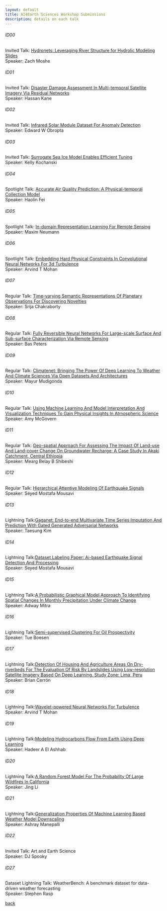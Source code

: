 ```yaml
---
layout: default
title: AI4Earth Sciences Workshop Submissions
description: details on each talk
---
```


###### ID00
Invited Talk: [Hydronets: Leveraging River Structure for Hydrolic Modeling](http://ai4earthscience.github.io/iclr-2020-workshop/papers/ai4earth04.pdf)   
[Slides](http://ai4earthscience.github.io/iclr-2020-workshop/papers/ai4earth04.pdf)   
Speaker: Zach Moshe   

###### ID01
Invited Talk: [Disaster Damage Assessment In Multi-temporal Satellite Imagery Via Residual Networks](http://ai4earthscience.github.io/iclr-2020-workshop/papers/ai4earth19.pdf)   
Speaker: Hassan Kane   

###### ID02
Invited Talk: [Infrared Solar Module Dataset For Anomaly Detection](http://ai4earthscience.github.io/iclr-2020-workshop/papers/ai4earth22.pdf)  
Speaker: Edward W Obropta

###### ID03
Invited Talk: [Surrogate Sea Ice Model Enables Efficient Tuning](http://ai4earthscience.github.io/iclr-2020-workshop/papers/ai4earth26.pdf)  
Speaker: Kelly Kochanski

###### ID04
Spotlight Talk: [Accurate Air Quality Prediction: A Physical-temporal Collection Model](http://ai4earthscience.github.io/iclr-2020-workshop/papers/ai4earth09.pdf)  
Speaker: Haolin Fei

###### ID05
Spotlight Talk: [In-domain Representation Learning For Remote Sensing](http://ai4earthscience.github.io/iclr-2020-workshop/papers/ai4earth10.pdf)   
Speaker: Maxim Neumann   

###### ID06
Spotlight Talk: [Embedding Hard Physical Constraints In Convolutional Neural Networks For 3d Turbulence](http://ai4earthscience.github.io/iclr-2020-workshop/papers/ai4earth14.pdf)   
Speaker: Arvind T Mohan   

###### ID07
Regular Talk: [Time-varying Semantic Representations Of Planetary Observations For Discovering Novelties](http://ai4earthscience.github.io/iclr-2020-workshop/papers/ai4earth23.pdf)  
Speaker: Srija Chakraborty  

###### ID08
Regular Talk: [Fully Reversible Neural Networks For Large-scale Surface And Sub-surface Characterization Via Remote Sensing](http://ai4earthscience.github.io/iclr-2020-workshop/papers/ai4earth24.pdf)  
Speaker: Bas Peters   

###### ID09
Regular Talk: [Climatenet: Bringing The Power Of Deep Learning To Weather And Climate Sciences Via Open Datasets And Architectures](http://ai4earthscience.github.io/iclr-2020-workshop/papers/ai4earth21.pdf)  
Speaker: Mayur Mudigonda  

###### ID10
Regular Talk: [Using Machine Learning And Model Interpretation And Visualization Techniques To Gain Physical Insights In Atmospheric Science](http://ai4earthscience.github.io/iclr-2020-workshop/papers/ai4earth16.pdf)   
Speaker: Amy McGovern   

###### ID11
Regular Talk: [Geo-spatial Approach For Assessing The Impact Of Land-use And Land-cover Change On Groundwater Recharge: A Case Study In Akaki Catchment, Central Ethiopia](http://ai4earthscience.github.io/iclr-2020-workshop/papers/ai4earth05.pdf)   
Speaker: Mearg Belay B Shibeshi   

###### ID12
Regular Talk: [Hierarchical Attentive Modeling Of Earthquake Signals](http://ai4earthscience.github.io/iclr-2020-workshop/papers/ai4earth06.pdf)   
Speaker: Seyed Mostafa Mousavi   

###### ID13
Lightning Talk:[Gaganet: End-to-end Multivariate Time Series Imputation And Prediction With Gated Generated Adversarial Networks](http://ai4earthscience.github.io/iclr-2020-workshop/papers/ai4earth03.pdf)   
Speaker: Taesung Kim   

###### ID14
Lightning Talk:[Dataset Labeling Paper: Ai-based Earthquake Signal Detection And Processing](http://ai4earthscience.github.io/iclr-2020-workshop/papers/ai4earth07.pdf)     
Speaker: Seyed Mostafa Mousavi     

###### ID15
Lightning Talk:[A Probabilistic Graphical Model Approach To Identifying Spatial Changes In Monthly Precipitation Under Climate Change](http://ai4earthscience.github.io/iclr-2020-workshop/papers/ai4earth11.pdf)  
Speaker: Adway Mitra    

###### ID16
Lightning Talk:[Semi-supervised Clustering For Oil Prospectivity](http://ai4earthscience.github.io/iclr-2020-workshop/papers/ai4earth12.pdf)   
Speaker: Tue Boesen    

###### ID17
Lightning Talk:[Detection Of Housing And Agriculture Areas On Dry-riverbeds For The Evaluation Of Risk By Landslides Using Low-resolution Satellite Imagery Based On Deep Learning. Study Zone: Lima, Peru](http://ai4earthscience.github.io/iclr-2020-workshop/papers/ai4earth13.pdf)   
Speaker: Brian Cerrón   

###### ID18
Lightning Talk:[Wavelet-powered Neural Networks For Turbulence](http://ai4earthscience.github.io/iclr-2020-workshop/papers/ai4earth15.pdf)   
Speaker: Arvind T Mohan  

###### ID19
Lightning Talk:[Modeling Hydrocarbons Flow From Earth Using Deep Learning](http://ai4earthscience.github.io/iclr-2020-workshop/papers/ai4earth17.pdf)   
Speaker: Hadeer A El Ashhab   

###### ID20
Lightning Talk:[A Random Forest Model For The Probability Of Large Wildfires In California](http://ai4earthscience.github.io/iclr-2020-workshop/papers/ai4earth20.pdf)   
Speaker: Jing Li   

###### ID21
Lightning Talk:[Generalization Properties Of Machine Learning Based Weather Model Downscaling](http://ai4earthscience.github.io/iclr-2020-workshop/papers/ai4earth25.pdf)   
Speaker: Ashray Manepalli   

###### ID22
Invited Talk: Art and Earth Science  
Speaker: DJ Spooky   

###### ID27
Dataset Lightning Talk: WeatherBench: A benchmark dataset for data-driven weather forecasting   
Speaker: Stephen Rasp    


[back](./)
